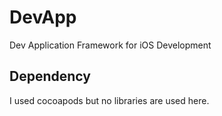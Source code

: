 # DevApp

Dev Application Framework for iOS Development

## Dependency
I used cocoapods but no libraries are used here.



